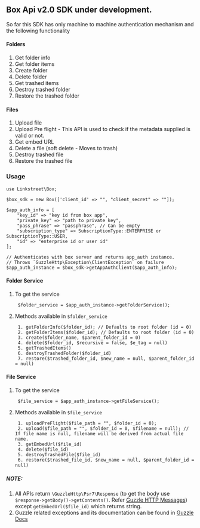 ## Box Api v2.0 SDK under development.

So far this SDK has only machine to machine authentication mechanism and the following functionality

#### Folders
1. Get folder info
2. Get folder items
3. Create folder
4. Delete folder
5. Get trashed items
6. Destroy trashed folder
7. Restore the trashed folder

#### Files
1. Upload file
2. Upload Pre flight - This API is used to check if the metadata supplied is valid or not.
3. Get embed URL
4. Delete a file (soft delete - Moves to trash)
5. Destroy trashed file
6. Restore the trashed file

### Usage

    use Linkstreet\Box;

    $box_sdk = new Box(['client_id' => "", "client_secret" => ""]);

    $app_auth_info = [
        "key_id" => "key id from box app",
        "private_key" => "path to private key",
        "pass_phrase" => "passphrase", // Can be empty
        "subscription_type" => SubscriptionType::ENTERPRISE or SubscriptionType::USER,
        "id" => "enterprise id or user id"
    ];

    // Authenticates with box server and returns app_auth instance.
    // Throws `GuzzleHttp\Exception\ClientException` on failure 
    $app_auth_instance = $box_sdk->getAppAuthClient($app_auth_info);

#### Folder Service
1. To get the service

        $folder_service = $app_auth_instance->getFolderService();

2. Methods available in `$folder_service`
    
        1. getFolderInfo($folder_id); // Defaults to root folder (id = 0)
        2. getFolderItems($folder_id); // Defaults to root folder (id = 0)
        3. create($folder_name, $parent_folder_id = 0)
        4. delete($folder_id, $recursive = false, $e_tag = null)
        5. getTrashedItems()
        6. destroyTrashedFolder($folder_id)
        7. restore($trashed_folder_id, $new_name = null, $parent_folder_id = null)

#### File Service
1. To get the service

        $file_service = $app_auth_instance->getFileService();

2. Methods available in `$file_service`
    
        1. uploadPreFlight($file_path = "", $folder_id = 0);
        2. upload($file_path = "", $folder_id = 0, $filename = null); // If file name is null, filename will be derived from actual file name.
        3. getEmbedUrl($file_id)
        4. delete($file_id)
        5. destroyTrashedFile($file_id)
        6. restore($trashed_file_id, $new_name = null, $parent_folder_id = null)
          
        
##### NOTE:

1. All APIs return `\GuzzleHttp\Psr7\Response` (to get the body use `$response->getBody()->getContents()`. Refer [Guzzle HTTP Messages](http://docs.guzzlephp.org/en/latest/psr7.html#responses)) except `getEmbedUrl($file_id)` which returns string. 
2. Guzzle related exceptions and its documentation can be found in [Guzzle Docs](http://docs.guzzlephp.org/en/latest/quickstart.html#exceptions)